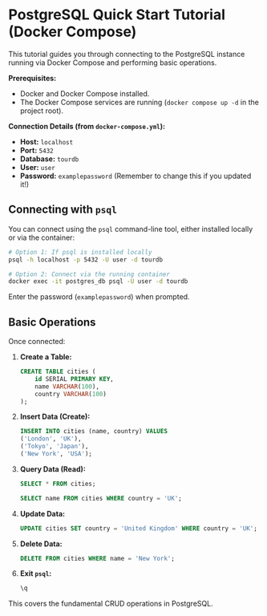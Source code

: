 
# PostgreSQL Quick Start Tutorial (Docker Compose)

This tutorial guides you through connecting to the PostgreSQL instance running via Docker Compose and performing basic operations.

**Prerequisites:**

*   Docker and Docker Compose installed.
*   The Docker Compose services are running (`docker compose up -d` in the project root).

**Connection Details (from `docker-compose.yml`):**

*   **Host:** `localhost`
*   **Port:** `5432`
*   **Database:** `tourdb`
*   **User:** `user`
*   **Password:** `examplepassword` (Remember to change this if you updated it!)

## Connecting with `psql`

You can connect using the `psql` command-line tool, either installed locally or via the container:

```bash
# Option 1: If psql is installed locally
psql -h localhost -p 5432 -U user -d tourdb

# Option 2: Connect via the running container
docker exec -it postgres_db psql -U user -d tourdb
```

Enter the password (`examplepassword`) when prompted.

## Basic Operations

Once connected:

1.  **Create a Table:**
    ```sql
    CREATE TABLE cities (
        id SERIAL PRIMARY KEY,
        name VARCHAR(100),
        country VARCHAR(100)
    );
    ```

2.  **Insert Data (Create):**
    ```sql
    INSERT INTO cities (name, country) VALUES
    ('London', 'UK'),
    ('Tokyo', 'Japan'),
    ('New York', 'USA');
    ```

3.  **Query Data (Read):**
    ```sql
    SELECT * FROM cities;

    SELECT name FROM cities WHERE country = 'UK';
    ```

4.  **Update Data:**
    ```sql
    UPDATE cities SET country = 'United Kingdom' WHERE country = 'UK';
    ```

5.  **Delete Data:**
    ```sql
    DELETE FROM cities WHERE name = 'New York';
    ```

6.  **Exit `psql`:**
    ```sql
    \q
    ```

This covers the fundamental CRUD operations in PostgreSQL.
